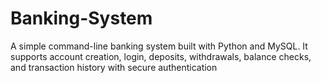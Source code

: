 # Banking-System
A simple command-line banking system built with Python and MySQL. It supports account creation, login, deposits, withdrawals, balance checks, and transaction history with secure authentication
